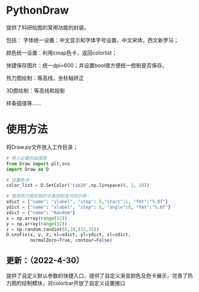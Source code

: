 # PythonDraw
提供了科研绘图的常用功能的封装。

包括：
字体统一设置：中文显示和字体字号设置，中文宋体，西文新罗马；

颜色统一设置：利用cmap色卡，返回colorlist；

快捷保存图片：统一dpi=600；并设置bool值方便统一控制是否保存。

热力图绘制：等高线，坐标轴矫正

3D图绘制：等高线和投影

样条插值等……

# 使用方法
将Draw.py文件放入工作目录；
```python
# 导入必要的绘图库
from Draw import plt,sns
import Draw as D

# 设置色卡
color_list = D.SetColor('tab20',np.linspace(0, 1, 10))

# 使用热力图绘制的字典控制及代码示例：
xdict = {"name": "ylabel", "step": 5,"start":1, "fmt":"%.0f"}
ydict = {"name": "xlabel", "step": 5, "angle":0, "fmt":"%.0f"}
zdict = {"name": "Random"}
x = np.array(range(32))
y = np.array(range(32))
z = np.random.randint(0,10,(32,32))
D.snsFix(x, y, z, xl=xdict, yl=ydict, zl=zdict,
         normalZero=True, contour=False)
```

## 更新：（2022-4-30）
提供了自定义默认参数的快捷入口，提供了自定义渐变颜色及色卡展示，完善了热力图的绘制模块，对colorbar开放了自定义设置接口
